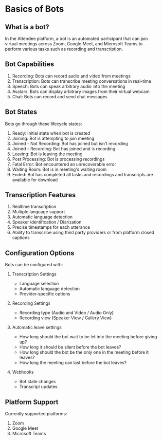 # Basics of Bots

## What is a bot?
In the Attendee platform, a bot is an automated participant that can join virtual meetings across Zoom, Google Meet, and Microsoft Teams to perform various tasks such as recording and transcription.

## Bot Capabilities

1. Recording: Bots can record audio and video from meetings
2. Transcription: Bots can transcribe meeting conversations in real-time
3. Speech: Bots can speak arbitrary audio into the meeting
4. Avatars: Bots can display arbitrary images from their virtual webcam
5. Chat: Bots can record and send chat messages

## Bot States
Bots go through these lifecycle states:

1. Ready: Initial state when bot is created
2. Joining: Bot is attempting to join meeting
3. Joined - Not Recording: Bot has joined but isn't recording
4. Joined - Recording: Bot has joined and is recording
5. Leaving: Bot is leaving the meeting
6. Post Processing: Bot is processing recordings
7. Fatal Error: Bot encountered an unrecoverable error
8. Waiting Room: Bot is in meeting's waiting room
9. Ended: Bot has completed all tasks and recordings and transcripts are available for download

## Transcription Features

1. Realtime transcription
2. Multiple language support
3. Automatic language detection
4. Speaker identification / Diarization
5. Precise timestamps for each utterance
6. Ability to transcribe using third party providers or from platform closed captions

## Configuration Options
Bots can be configured with:

1. Transcription Settings
   - Language selection
   - Automatic language detection
   - Provider-specific options

2. Recording Settings
   - Recording type (Audio and Video / Audio Only)
   - Recording view (Speaker View / Gallery View)

3. Automatic leave settings
   - How long should the bot wait to be let into the meeting before giving up?
   - How long it should be silent before the bot leaves?
   - How long should the bot be the only one in the meeting before it leaves?
   - How long the meeting can last before the bot leaves?

4. Webhooks
   - Bot state changes
   - Transcript updates

## Platform Support
Currently supported platforms:
1. Zoom
2. Google Meet
3. Microsoft Teams